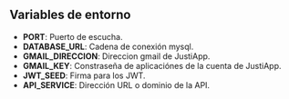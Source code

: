 ## Variables de entorno
- **PORT**: Puerto de escucha.
- **DATABASE_URL**: Cadena de conexión mysql.
- **GMAIL_DIRECCION**: Direccion gmail de JustiApp. 
- **GMAIL_KEY**: Constraseña de aplicaciónes de la cuenta de JustiApp. 
- **JWT_SEED**: Firma para los JWT.
- **API_SERVICE**: Dirección URL o dominio de la API.